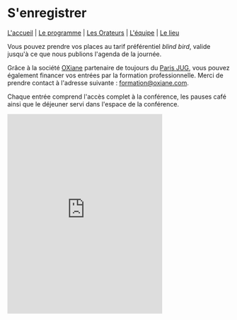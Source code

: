 # S'enregistrer

[L'accueil](index.html) | [Le programme](schedule.html) | [Les Orateurs](speakers.html) | [L'équipe](the-team.html) | [Le lieu](lieu.md)

Vous pouvez prendre vos places au tarif préférentiel *blind bird*, valide jusqu'à ce que nous publions l'agenda de la journée. 

Grâce à la société [OXiane](https://www.oxiane.com) partenaire de toujours du [Paris JUG](https://www.parisjug.org), vous pouvez également financer vos entrées par la formation professionnelle. Merci de prendre contact à l'adresse suivante : [formation@oxiane.com](mailto:formation.oxiane.com).

Chaque entrée comprend l'accès complet à la conférence, les pauses café ainsi que le déjeuner servi dans l'espace de la conférence. 

<iframe id="haWidget" allowtransparency="true" src="https://www.helloasso.com/associations/bjpc/evenements/paris-jug-s-java-day/widget-vignette" style="width: 350px; height: 450px; border: none;"></iframe>